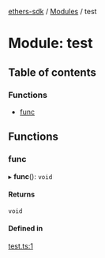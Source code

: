 [ethers-sdk](../README.md) / [Modules](../modules.md) / test

# Module: test

## Table of contents

### Functions

- [func](test.md#func)

## Functions

### func

▸ **func**(): `void`

#### Returns

`void`

#### Defined in

[test.ts:1](https://github.com/jonathanchowjh/nft-contracts/blob/bb00d74/utils/test.ts#L1)
